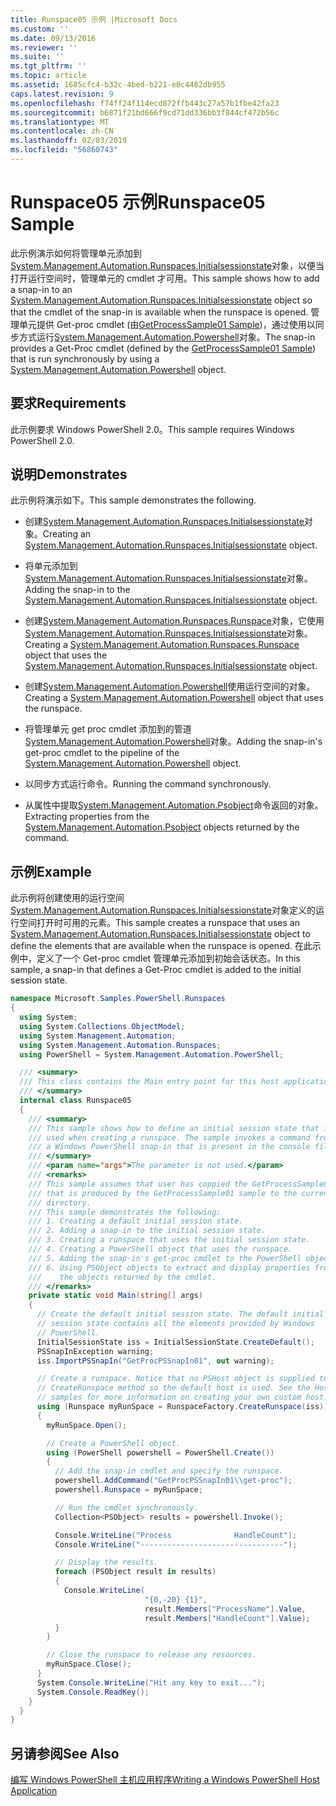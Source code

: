 ```yaml
---
title: Runspace05 示例 |Microsoft Docs
ms.custom: ''
ms.date: 09/13/2016
ms.reviewer: ''
ms.suite: ''
ms.tgt_pltfrm: ''
ms.topic: article
ms.assetid: 1685cfc4-b32c-4bed-b221-e0c4482db955
caps.latest.revision: 9
ms.openlocfilehash: f74ff24f114ecd872ffb443c27a57b1fbe42fa23
ms.sourcegitcommit: b6871f21bd666f9cd71dd336bb3f844cf472b56c
ms.translationtype: MT
ms.contentlocale: zh-CN
ms.lasthandoff: 02/03/2019
ms.locfileid: "56860743"
---
```

# <a name="runspace05-sample"></a><span data-ttu-id="2e7a6-102">Runspace05 示例</span><span class="sxs-lookup"><span data-stu-id="2e7a6-102">Runspace05 Sample</span></span>

<span data-ttu-id="2e7a6-103">此示例演示如何将管理单元添加到[System.Management.Automation.Runspaces.Initialsessionstate](/dotnet/api/System.Management.Automation.Runspaces.InitialSessionState)对象，以便当打开运行空间时，管理单元的 cmdlet 才可用。</span><span class="sxs-lookup"><span data-stu-id="2e7a6-103">This sample shows how to add a snap-in to an [System.Management.Automation.Runspaces.Initialsessionstate](/dotnet/api/System.Management.Automation.Runspaces.InitialSessionState) object so that the cmdlet of the snap-in is available when the runspace is opened.</span></span> <span data-ttu-id="2e7a6-104">管理单元提供 Get-proc cmdlet (由[GetProcessSample01 Sample](../cmdlet/getprocesssample01-sample.md))，通过使用以同步方式运行[System.Management.Automation.Powershell](/dotnet/api/system.management.automation.powershell)对象。</span><span class="sxs-lookup"><span data-stu-id="2e7a6-104">The snap-in provides a Get-Proc cmdlet (defined by the [GetProcessSample01 Sample](../cmdlet/getprocesssample01-sample.md)) that is run synchronously by using a [System.Management.Automation.Powershell](/dotnet/api/system.management.automation.powershell) object.</span></span>

## <a name="requirements"></a><span data-ttu-id="2e7a6-105">要求</span><span class="sxs-lookup"><span data-stu-id="2e7a6-105">Requirements</span></span>

<span data-ttu-id="2e7a6-106">此示例要求 Windows PowerShell 2.0。</span><span class="sxs-lookup"><span data-stu-id="2e7a6-106">This sample requires Windows PowerShell 2.0.</span></span>

## <a name="demonstrates"></a><span data-ttu-id="2e7a6-107">说明</span><span class="sxs-lookup"><span data-stu-id="2e7a6-107">Demonstrates</span></span>

<span data-ttu-id="2e7a6-108">此示例将演示如下。</span><span class="sxs-lookup"><span data-stu-id="2e7a6-108">This sample demonstrates the following.</span></span>

- <span data-ttu-id="2e7a6-109">创建[System.Management.Automation.Runspaces.Initialsessionstate](/dotnet/api/System.Management.Automation.Runspaces.InitialSessionState)对象。</span><span class="sxs-lookup"><span data-stu-id="2e7a6-109">Creating an [System.Management.Automation.Runspaces.Initialsessionstate](/dotnet/api/System.Management.Automation.Runspaces.InitialSessionState) object.</span></span>

- <span data-ttu-id="2e7a6-110">将单元添加到[System.Management.Automation.Runspaces.Initialsessionstate](/dotnet/api/System.Management.Automation.Runspaces.InitialSessionState)对象。</span><span class="sxs-lookup"><span data-stu-id="2e7a6-110">Adding the snap-in to the [System.Management.Automation.Runspaces.Initialsessionstate](/dotnet/api/System.Management.Automation.Runspaces.InitialSessionState) object.</span></span>

- <span data-ttu-id="2e7a6-111">创建[System.Management.Automation.Runspaces.Runspace](/dotnet/api/System.Management.Automation.Runspaces.Runspace)对象，它使用[System.Management.Automation.Runspaces.Initialsessionstate](/dotnet/api/System.Management.Automation.Runspaces.InitialSessionState)对象。</span><span class="sxs-lookup"><span data-stu-id="2e7a6-111">Creating a [System.Management.Automation.Runspaces.Runspace](/dotnet/api/System.Management.Automation.Runspaces.Runspace) object that uses the [System.Management.Automation.Runspaces.Initialsessionstate](/dotnet/api/System.Management.Automation.Runspaces.InitialSessionState) object.</span></span>

- <span data-ttu-id="2e7a6-112">创建[System.Management.Automation.Powershell](/dotnet/api/system.management.automation.powershell)使用运行空间的对象。</span><span class="sxs-lookup"><span data-stu-id="2e7a6-112">Creating a [System.Management.Automation.Powershell](/dotnet/api/system.management.automation.powershell) object that uses the runspace.</span></span>

- <span data-ttu-id="2e7a6-113">将管理单元 get proc cmdlet 添加到的管道[System.Management.Automation.Powershell](/dotnet/api/system.management.automation.powershell)对象。</span><span class="sxs-lookup"><span data-stu-id="2e7a6-113">Adding the snap-in's get-proc cmdlet to the pipeline of the [System.Management.Automation.Powershell](/dotnet/api/system.management.automation.powershell) object.</span></span>

- <span data-ttu-id="2e7a6-114">以同步方式运行命令。</span><span class="sxs-lookup"><span data-stu-id="2e7a6-114">Running the command synchronously.</span></span>

- <span data-ttu-id="2e7a6-115">从属性中提取[System.Management.Automation.Psobject](/dotnet/api/System.Management.Automation.PSObject)命令返回的对象。</span><span class="sxs-lookup"><span data-stu-id="2e7a6-115">Extracting properties from the [System.Management.Automation.Psobject](/dotnet/api/System.Management.Automation.PSObject) objects returned by the command.</span></span>

## <a name="example"></a><span data-ttu-id="2e7a6-116">示例</span><span class="sxs-lookup"><span data-stu-id="2e7a6-116">Example</span></span>

<span data-ttu-id="2e7a6-117">此示例将创建使用的运行空间[System.Management.Automation.Runspaces.Initialsessionstate](/dotnet/api/System.Management.Automation.Runspaces.InitialSessionState)对象定义的运行空间打开时可用的元素。</span><span class="sxs-lookup"><span data-stu-id="2e7a6-117">This sample creates a runspace that uses an [System.Management.Automation.Runspaces.Initialsessionstate](/dotnet/api/System.Management.Automation.Runspaces.InitialSessionState) object to define the elements that are available when the runspace is opened.</span></span> <span data-ttu-id="2e7a6-118">在此示例中，定义了一个 Get-proc cmdlet 管理单元添加到初始会话状态。</span><span class="sxs-lookup"><span data-stu-id="2e7a6-118">In this sample, a snap-in that defines a Get-Proc cmdlet is added to the initial session state.</span></span>

```csharp
namespace Microsoft.Samples.PowerShell.Runspaces
{
  using System;
  using System.Collections.ObjectModel;
  using System.Management.Automation;
  using System.Management.Automation.Runspaces;
  using PowerShell = System.Management.Automation.PowerShell;

  /// <summary>
  /// This class contains the Main entry point for this host application.
  /// </summary>
  internal class Runspace05
  {
    /// <summary>
    /// This sample shows how to define an initial session state that is
    /// used when creating a runspace. The sample invokes a command from
    /// a Windows PowerShell snap-in that is present in the console file.
    /// </summary>
    /// <param name="args">The parameter is not used.</param>
    /// <remarks>
    /// This sample assumes that user has coppied the GetProcessSample01.dll
    /// that is produced by the GetProcessSample01 sample to the current
    /// directory.
    /// This sample demonstrates the following:
    /// 1. Creating a default initial session state.
    /// 2. Adding a snap-in to the initial session state.
    /// 3. Creating a runspace that uses the initial session state.
    /// 4. Creating a PowerShell object that uses the runspace.
    /// 5. Adding the snap-in's get-proc cmdlet to the PowerShell object.
    /// 6. Using PSObject objects to extract and display properties from
    ///    the objects returned by the cmdlet.
    /// </remarks>
    private static void Main(string[] args)
    {
      // Create the default initial session state. The default initial
      // session state contains all the elements provided by Windows
      // PowerShell.
      InitialSessionState iss = InitialSessionState.CreateDefault();
      PSSnapInException warning;
      iss.ImportPSSnapIn("GetProcPSSnapIn01", out warning);

      // Create a runspace. Notice that no PSHost object is supplied to the
      // CreateRunspace method so the default host is used. See the Host
      // samples for more information on creating your own custom host.
      using (Runspace myRunSpace = RunspaceFactory.CreateRunspace(iss))
      {
        myRunSpace.Open();

        // Create a PowerShell object.
        using (PowerShell powershell = PowerShell.Create())
        {
          // Add the snap-in cmdlet and specify the runspace.
          powershell.AddCommand("GetProcPSSnapIn01\\get-proc");
          powershell.Runspace = myRunSpace;

          // Run the cmdlet synchronously.
          Collection<PSObject> results = powershell.Invoke();

          Console.WriteLine("Process              HandleCount");
          Console.WriteLine("--------------------------------");

          // Display the results.
          foreach (PSObject result in results)
          {
            Console.WriteLine(
                              "{0,-20} {1}",
                              result.Members["ProcessName"].Value,
                              result.Members["HandleCount"].Value);
          }
        }

        // Close the runspace to release any resources.
        myRunSpace.Close();
      }
      System.Console.WriteLine("Hit any key to exit...");
      System.Console.ReadKey();
    }
  }
}
```

## <a name="see-also"></a><span data-ttu-id="2e7a6-119">另请参阅</span><span class="sxs-lookup"><span data-stu-id="2e7a6-119">See Also</span></span>

[<span data-ttu-id="2e7a6-120">编写 Windows PowerShell 主机应用程序</span><span class="sxs-lookup"><span data-stu-id="2e7a6-120">Writing a Windows PowerShell Host Application</span></span>](./writing-a-windows-powershell-host-application.md)